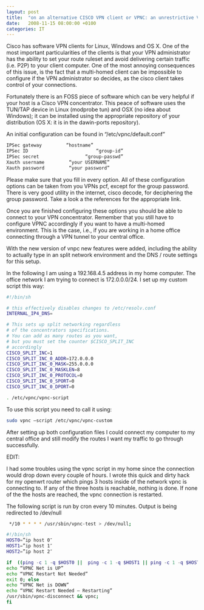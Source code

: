 ```yaml
---
layout: post
title:  "on an alternative CISCO VPN client or VPNC: an unrestrictive VPN client for CISCO VPN concentrators – multi homed environment"
date:   2008-11-15 08:00:00 +0100
categories: IT
---
```

Cisco has software VPN clients for Linux, Windows and OS X. One of the most important particularities of the clients is that your VPN administrator has the ability to set your route ruleset and avoid delivering certain traffic (i.e. P2P) to your client computer. One of the most annoying consequences of this issue, is the fact that a multi-homed client can be impossible to configure if the VPN administrator so decides, as the cisco client takes control of your connections.

Fortunately there is an FOSS piece of software which can be very helpful if your host is a Cisco VPN concentrator. This peace of software uses the TUN/TAP device in Linux (modprobe tun) and OSX (no idea about Windows); it can be installed using the appropriate repository of your distribution (OS X: it is in the dawin-ports repository).

An initial configuration can be found in “/etc/vpnc/default.conf”

```bash
IPSec gateway         “hostname”
IPSec ID                         “group-id”
IPSec secret                 “group-passwd”
Xauth username         “your USERNAME”
Xauth password         “your password”
```

Please make sure that you fill in every option. All of these configuration options can be taken from you VPNs pcf, except for the group password. There is very good utility in the internet, cisco decode, for deciphering the group password. Take a look a the references for the appropriate link.

Once you are finished configuring these options you should be able to connect to your VPN concentrator. Remember that you still have to configure VPNC accordingly if you want to have a multi-homed environment. This is the case, i.e., if you are working in a home office connecting through a VPN tunnel to your central office.

With the new version of vnpc new features were added, including the ability to actually type in an split network environment and the DNS / route settings for this setup.

In the following I am using a 192.168.4.5 address in my home computer. The office network I am trying to connect is 172.0.0.0/24. I set up my custom script this way:

```bash
#!/bin/sh

# this effectively disables changes to /etc/resolv.conf
INTERNAL_IP4_DNS=

# This sets up split networking regardless
# of the concentrators specifications.
# You can add as many routes as you want,
# but you must set the counter $CISCO_SPLIT_INC
# accordingly
CISCO_SPLIT_INC=1
CISCO_SPLIT_INC_0_ADDR=172.0.0.0
CISCO_SPLIT_INC_0_MASK=255.0.0.0
CISCO_SPLIT_INC_0_MASKLEN=8
CISCO_SPLIT_INC_0_PROTOCOL=0
CISCO_SPLIT_INC_0_SPORT=0
CISCO_SPLIT_INC_0_DPORT=0

. /etc/vpnc/vpnc-script
```

To use this script you need to call it using:
```bash 
sudo vpnc –script /etc/vpnc/vpnc-custom 
```

After setting up both configuration files I could connect my computer to my central office and still modify the routes I want my traffic to go through successfully.

EDIT:

I had some troubles using the vpnc script in my home since the connection would drop down every couple of hours.  I wrote this quick and dirty hack for my openwrt router which pings 3 hosts inside of the network vpnc is connecting to. If any of the three hosts is reachable, nothing is done. If none of the the hosts are reached, the vpnc connection is restarted.

The following script is run by cron every 10 minutes. Output is being redirected to /dev/null

```bash
 */10 * * * * /usr/sbin/vpnc-test > /dev/null; 
```

```bash 
#!/bin/sh
HOST0=”ip host 0″
HOST1=”ip host 1″
HOST2=”ip host 2″

if  ((ping -c 1 -q $HOST0 ||  ping -c 1 -q $HOST1 || ping -c 1 -q $HOST2 )); then
echo “VPNC Net is UP”
echo “VPNC Restart Not Needed”
exit 0; else
echo “VPNC Net is DOWN”
echo “VPNC Restart Needed — Restarting”
/usr/sbin/vpnc-disconnect && vpnc;
fi
``` 